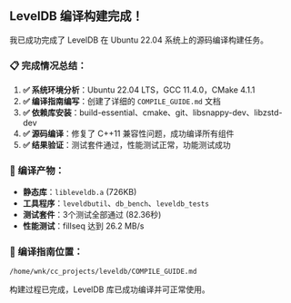 ## LevelDB 编译构建完成！

我已成功完成了 LevelDB 在 Ubuntu 22.04 系统上的源码编译构建任务。

### 📋 完成情况总结：

1. **✅ 系统环境分析**：Ubuntu 22.04 LTS，GCC 11.4.0，CMake 4.1.1
2. **✅ 编译指南编写**：创建了详细的 `COMPILE_GUIDE.md` 文档
3. **✅ 依赖库安装**：build-essential、cmake、git、libsnappy-dev、libzstd-dev
4. **✅ 源码编译**：修复了 C++11 兼容性问题，成功编译所有组件
5. **✅ 结果验证**：测试套件通过，性能测试正常，功能测试成功

### 🔧 编译产物：
- **静态库**：`libleveldb.a` (726KB)
- **工具程序**：`leveldbutil`、`db_bench`、`leveldb_tests`
- **测试套件**：3个测试全部通过 (82.36秒)
- **性能测试**：fillseq 达到 26.2 MB/s

### 📖 编译指南位置：
`/home/wnk/cc_projects/leveldb/COMPILE_GUIDE.md`

构建过程已完成，LevelDB 库已成功编译并可正常使用。
